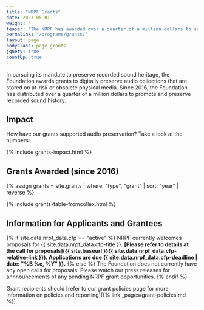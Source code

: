 ```yaml
---
title: "NRPF Grants"
date: 2023-05-01
weight: 4
teaser: "The NRPF has awarded over a quarter of a million dollars to support the digitization and stewardship of at-risk audio collections."
permalink: "/programs/grants/"
layout: page
bodyClass: page-grants
jquery: true
countUp: true
---
```


In pursuing its mandate to preserve recorded sound heritage, the Foundation
awards grants to digitally preserve audio collections
that are stored on at-risk or obsolete physical media.
Since 2016, the Foundation has distributed over a quarter of a million dollars
to promote and preserve recorded sound history.

## Impact

How have our grants supported audio preservation? Take a look at the numbers:

{% include grants-impact.html %}

## Grants Awarded (since 2016)

{% assign grants = site.grants | where: "type", "grant" | sort: "year" | reverse %}

{% include grants-table-fromcollex.html %}

## Information for Applicants and Grantees

{% if site.data.nrpf_data.cfp == "active" %}
NRPF currently welcomes proposals for {{ site.data.nrpf_data.cfp-title }}. **[Please refer to details at the call for proposals]({{ site.baseurl }}{{ site.data.nrpf_data.cfp-relative-link }}). Applications are due {{ site.data.nrpf_data.cfp-deadline | date: "%B %e, %Y" }}.**
{% else %}
The Foundation does not currently have any open calls for proposals.
Please watch our press releases for annnouncements of any pending NRPF grant opportunities.
{% endif %}

Grant recipients should [refer to our grant policies page for more information on policies and reporting]({% link _pages/grant-policies.md %}).
